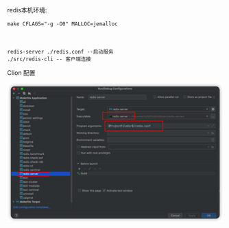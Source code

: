 redis本机环境:

```
make CFLAGS="-g -O0" MALLOC=jemalloc



redis-server ./redis.conf --启动服务
./src/redis-cli -- 客户端连接
```



Clion 配置

![redis-clion](assets/redis-clion.png)





























